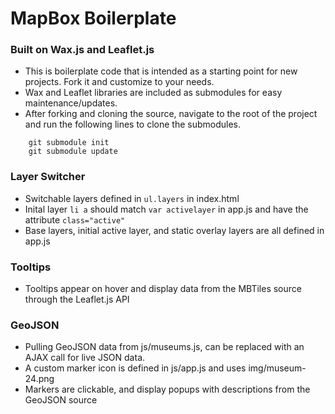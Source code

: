 # MapBox Boilerplate

### Built on Wax.js and Leaflet.js
* This is boilerplate code that is intended as a starting point for new projects. Fork it and customize to your needs.
* Wax and Leaflet libraries are included as submodules for easy maintenance/updates.
* After forking and cloning the source, navigate to the root of the project and run the following lines to clone the submodules.

```
    git submodule init  
    git submodule update
```

### Layer Switcher
* Switchable layers defined in `ul.layers` in index.html
* Inital layer `li a` should match `var activelayer` in app.js and have the attribute `class="active"`
* Base layers, initial active layer, and static overlay layers are all defined in app.js

### Tooltips
* Tooltips appear on hover and display data from the MBTiles source through the Leaflet.js API

### GeoJSON
* Pulling GeoJSON data from js/museums.js, can be replaced with an AJAX call for live JSON data.
* A custom marker icon is defined in js/app.js and uses img/museum-24.png
* Markers are clickable, and display popups with descriptions from the GeoJSON source
